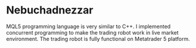 # Nebuchadnezzar

MQL5 programming language is very similar to C++. I implemented concurrent programming to make the trading robot work in live market environment. The trading robot is fully functional on Metatrader 5 platform.
